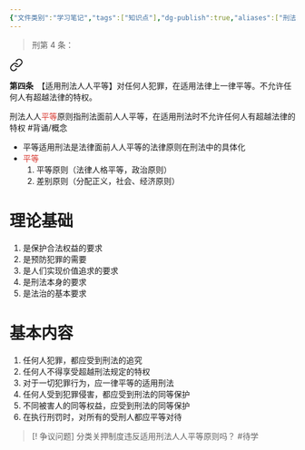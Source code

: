 ```yaml
---
{"文件类别":"学习笔记","tags":["知识点"],"dg-publish":true,"aliases":["刑法人人平等原则"],"permalink":"/学习笔记studyup/知识点cheese/平等使用刑法原则/","dgPassFrontmatter":true,"noteIcon":"","created":"2024-09-22T17:02:31.543+08:00","updated":"2024-10-15T16:59:55.178+08:00"}
---
```


>刑第 4 条：
<div class="transclusion internal-embed is-loaded"><a class="markdown-embed-link" href="////#t4" aria-label="Open link"><svg xmlns="http://www.w3.org/2000/svg" width="24" height="24" viewBox="0 0 24 24" fill="none" stroke="currentColor" stroke-width="2" stroke-linecap="round" stroke-linejoin="round" class="svg-icon lucide-link"><path d="M10 13a5 5 0 0 0 7.54.54l3-3a5 5 0 0 0-7.07-7.07l-1.72 1.71"></path><path d="M14 11a5 5 0 0 0-7.54-.54l-3 3a5 5 0 0 0 7.07 7.07l1.71-1.71"></path></svg></a><div class="markdown-embed">



**第四条**　【适用刑法人人平等】对任何人犯罪，在适用法律上一律平等。不允许任何人有超越法律的特权。 

</div></div>


刑法人人<font color="#d83931">平等</font>原则指刑法面前人人平等，在适用刑法时不允许任何人有超越法律的特权 #背诵/概念 
- 平等适用刑法是法律面前人人平等的法律原则在刑法中的具体化
- <font color="#d83931">平等</font>
	1. 平等原则（法律人格平等，政治原则）
	2. 差别原则（分配正义，社会、经济原则）
# 理论基础
1. 是保护合法权益的要求
2. 是预防犯罪的需要
3. 是人们实现价值追求的要求
4. 是刑法本身的要求
5. 是法治的基本要求
# 基本内容
1. 任何人犯罪，都应受到刑法的追究
2. 任何人不得享受超越刑法规定的特权
3. 对于一切犯罪行为，应一律平等的适用刑法
4. 任何人受到犯罪侵害，都应受到刑法的同等保护
5. 不同被害人的同等权益，应受到刑法的同等保护
6. 在执行刑罚时，对所有的受刑人都应平等对待
>[! 争议问题] 
>分类关押制度违反适用刑法人人平等原则吗？ #待学 